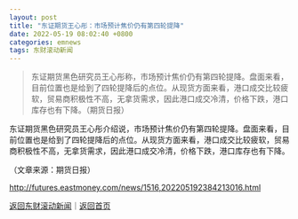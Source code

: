 ```yaml
---
layout: post
title: "东证期货王心彤：市场预计焦价仍有第四轮提降"
date: 2022-05-19 08:02:40 +0800
categories: emnews
tags: 东财滚动新闻
---
```

> 东证期货黑色研究员王心彤称，市场预计焦价仍有第四轮提降。盘面来看，目前位置也是给到了四轮提降后的点位。从现货方面来看，港口成交比较疲软，贸易商积极性不高，无拿货需求，因此港口成交冷清，价格下跌，港口库存也有下降。（期货日报）

<p>东证期货黑色研究员王心彤介绍说，市场预计焦价仍有第四轮提降。盘面来看，目前位置也是给到了四轮提降后的点位。从现货方面来看，港口成交比较疲软，贸易商积极性不高，无拿货需求，因此港口成交冷清，价格下跌，港口库存也有下降。</p><p class="em_media">（文章来源：期货日报）</p>

<http://futures.eastmoney.com/news/1516,202205192384213016.html>

[返回东财滚动新闻](//finews.withounder.com/emnews/)｜[返回首页](//finews.withounder.com/)